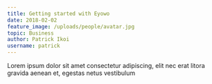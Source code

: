 ```yaml
---
title: Getting started with Eyowo
date: 2018-02-02
feature_image: /uploads/people/avatar.jpg
topic: Business
author: Patrick Ikoi
username: patrick
---
```

Lorem ipsum dolor sit amet consectetur adipiscing, elit nec erat litora gravida aenean et, egestas netus vestibulum 